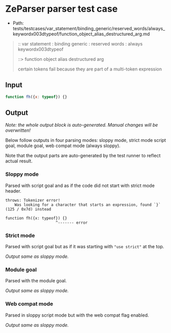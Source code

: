 # ZeParser parser test case

- Path: tests/testcases/var_statement/binding_generic/reserved_words/always_keywordx003dtypeof/function_object_alias_destructured_arg.md

> :: var statement : binding generic : reserved words : always keywordx003dtypeof
>
> ::> function object alias destructured arg
>
> certain tokens fail because they are part of a multi-token expression

## Input


`````js
function fh({x: typeof}) {}
`````

## Output

_Note: the whole output block is auto-generated. Manual changes will be overwritten!_

Below follow outputs in four parsing modes: sloppy mode, strict mode script goal, module goal, web compat mode (always sloppy).

Note that the output parts are auto-generated by the test runner to reflect actual result.

### Sloppy mode

Parsed with script goal and as if the code did not start with strict mode header.

`````
throws: Tokenizer error!
    Was looking for a character that starts an expression, found `}` (125 / 0x7d) instead

function fh({x: typeof}) {}
                      ^------- error
`````

### Strict mode

Parsed with script goal but as if it was starting with `"use strict"` at the top.

_Output same as sloppy mode._

### Module goal

Parsed with the module goal.

_Output same as sloppy mode._

### Web compat mode

Parsed in sloppy script mode but with the web compat flag enabled.

_Output same as sloppy mode._
